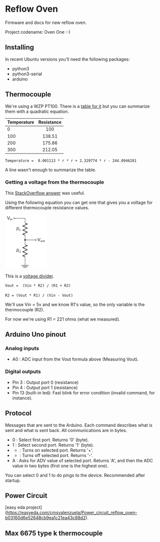 # Reflow Oven

Firmware and docs for new reflow oven.

Project codename: Oven One :-)

## Installing

In recent Ubuntu versions you'll need the following packages:

* python3
* python3-serial
* arduino

## Thermocouple

We're using a WZP PT100. There is a
[table for it](http://www.micropik.com/PDF/pt100.pdf)
but you can summarize them with a quadratic equation.

| Temperature   | Resistance    |
| ------------- |:-------------:|
| 0             | 100           |
| 100           | 138.51        |
| 200           | 175.86        |
| 300           | 212.05        |


    Temperature =  0.001113 * r * r + 2.329774 * r - 244.0946281

A line wasn't enough to summarize the table.

### Getting a voltage from the thermocouple

This [StackOverflow answer](http://stackoverflow.com/a/35302628/224184) was useful.

Using the following equation you can get one that gives you a voltage for different thermocouple resistance values.

![Equation for resistances](images/r1r2vinvout.png "Equation for resistances")

This is a [voltage divider](https://learn.sparkfun.com/tutorials/voltage-dividers).

    Vout =  (Vin * R2) / (R1 + R2)

    R2 = (Vout * R1) / (Vin - Vout)

We'll use Vin = 5v and we know R1's value, so the only variable is the thermocouple (R2).

For now we're using R1 = 221 ohms (what we measured).

## Arduino Uno pinout

### Analog inputs

- A0 : ADC input from the Vout formula above (Measuring Vout).

### Digital outputs

- Pin 3 : Output port 0 (resistance)
- Pin 4 : Output port 1 (resistance)
- Pin 13 (built-in led): Fast blink for error condition (invalid command, for instance).

## Protocol

Messages that are sent to the Arduino. Each command describes what is sent and what is sent back. All communications are in bytes.

- 0 : Select first port. Returns '0' (byte).
- 1 : Select second port. Returns '1' (byte).
- + : Turns on selected port. Returns '+'.
- - : Turns off selected port. Returns '-'.
- A : Asks for ADV value of selected port. Returns 'A', and then the ADC value in two bytes (first one is the highest one).

You can select 0 and 1 to do pings to the device. Recommended after startup.


## Power Circuit

[easy eda project] (https://easyeda.com/cmsvalenzuela/Power_circuit_reflow_oven-b03160d6e52648cb9ea1c21ea43c88d2).




## Max 6675 type k thermocouple


